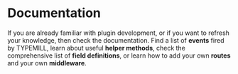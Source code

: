 # Documentation

If you are already familiar with plugin development, or if you want to refresh your knowledge, then check the documentation. Find a list of **events** fired by TYPEMILL, learn about useful **helper methods**, check the comprehensive list of **field definitions**, or learn how to add your own **routes** and your own **middleware**. 